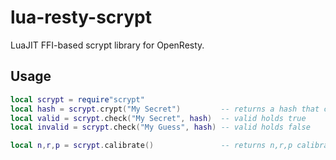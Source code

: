 lua-resty-scrypt
================

LuaJIT FFI-based scrypt library for OpenResty.

Usage
-----

```lua
local scrypt = require"scrypt"
local hash = scrypt.crypt("My Secret")         -- returns a hash that can be stored in db
local valid = scrypt.check("My Secret", hash)  -- valid holds true
local invalid = scrypt.check("My Guess", hash) -- valid holds false

local n,r,p = scrypt.calibrate()               -- returns n,r,p calibration values
```

